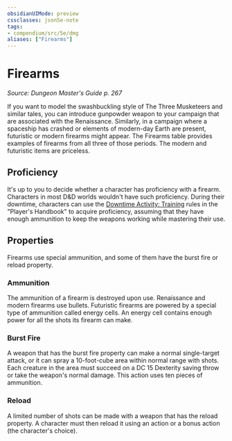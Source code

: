 ```yaml
---
obsidianUIMode: preview
cssclasses: json5e-note
tags:
- compendium/src/5e/dmg
aliases: ["Firearms"]
---
```

# Firearms
*Source: Dungeon Master's Guide p. 267* 

If you want to model the swashbuckling style of The Three Musketeers and similar tales, you can introduce gunpowder weapon to your campaign that are associated with the Renaissance. Similarly, in a campaign where a spaceship has crashed or elements of modern-day Earth are present, futuristic or modern firearms might appear. The Firearms table provides examples of firearms from all three of those periods. The modern and futuristic items are priceless.

## Proficiency

It's up to you to decide whether a character has proficiency with a firearm. Characters in most D&D worlds wouldn't have such proficiency. During their downtime, characters can use the [Downtime Activity: Training](./downtime-activity-training.md#) rules in the "Player's Handbook" to acquire proficiency, assuming that they have enough ammunition to keep the weapons working while mastering their use.

## Properties

Firearms use special ammunition, and some of them have the burst fire or reload property.

### Ammunition

The ammunition of a firearm is destroyed upon use. Renaissance and modern firearms use bullets. Futuristic firearms are powered by a special type of ammunition called energy cells. An energy cell contains enough power for all the shots its firearm can make.

### Burst Fire

A weapon that has the burst fire property can make a normal single-target attack, or it can spray a 10-foot-cube area within normal range with shots. Each creature in the area must succeed on a DC 15 Dexterity saving throw or take the weapon's normal damage. This action uses ten pieces of ammunition.

### Reload

A limited number of shots can be made with a weapon that has the reload property. A character must then reload it using an action or a bonus action (the character's choice).